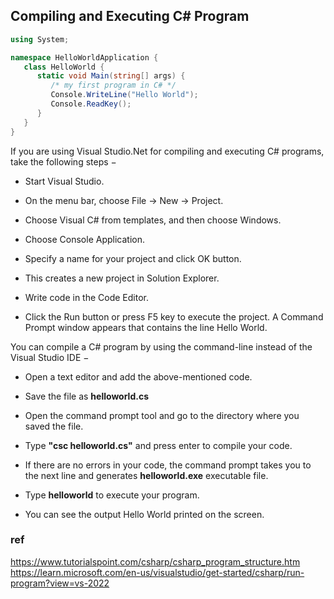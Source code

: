 ## Compiling and Executing C# Program

```cs
using System;

namespace HelloWorldApplication {
   class HelloWorld {
      static void Main(string[] args) {
         /* my first program in C# */
         Console.WriteLine("Hello World");
         Console.ReadKey();
      }
   }
}
```


If you are using Visual Studio.Net for compiling and executing C# programs, take the following steps −

-   Start Visual Studio.
    
-   On the menu bar, choose File -> New -> Project.
    
-   Choose Visual C# from templates, and then choose Windows.
    
-   Choose Console Application.
    
-   Specify a name for your project and click OK button.
    
-   This creates a new project in Solution Explorer.
    
-   Write code in the Code Editor.
    
-   Click the Run button or press F5 key to execute the project. A Command Prompt window appears that contains the line Hello World.
    

You can compile a C# program by using the command-line instead of the Visual Studio IDE −

-   Open a text editor and add the above-mentioned code.
    
-   Save the file as **helloworld.cs**
    
-   Open the command prompt tool and go to the directory where you saved the file.
    
-   Type **"csc helloworld.cs"** and press enter to compile your code.
    
-   If there are no errors in your code, the command prompt takes you to the next line and generates **helloworld.exe** executable file.
    
-   Type **helloworld** to execute your program.
    
-   You can see the output Hello World printed on the screen.



### ref 
https://www.tutorialspoint.com/csharp/csharp_program_structure.htm
https://learn.microsoft.com/en-us/visualstudio/get-started/csharp/run-program?view=vs-2022

